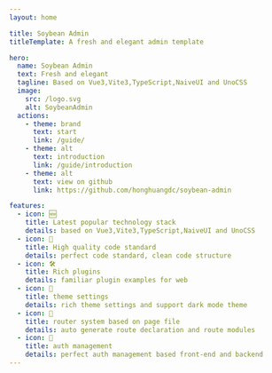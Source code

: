 ```yaml
---
layout: home

title: Soybean Admin
titleTemplate: A fresh and elegant admin template

hero:
  name: Soybean Admin
  text: Fresh and elegant
  tagline: Based on Vue3,Vite3,TypeScript,NaiveUI and UnoCSS
  image:
    src: /logo.svg
    alt: SoybeanAdmin
  actions:
    - theme: brand
      text: start
      link: /guide/
    - theme: alt
      text: introduction
      link: /guide/introduction
    - theme: alt
      text: view on github
      link: https://github.com/honghuangdc/soybean-admin

features:
  - icon: 🆕
    title: Latest popular technology stack
    details: based on Vue3,Vite3,TypeScript,NaiveUI and UnoCSS
  - icon: 🦋
    title: High quality code standard
    details: perfect code standard, clean code structure
  - icon: 🛠️
    title: Rich plugins
    details: familiar plugin examples for web
  - icon: 🔩
    title: theme settings
    details: rich theme settings and support dark mode theme
  - icon: 🔗
    title: router system based on page file
    details: auto generate route declaration and route modules
  - icon: 🔑
    title: auth management
    details: perfect auth management based front-end and backend
---
```

